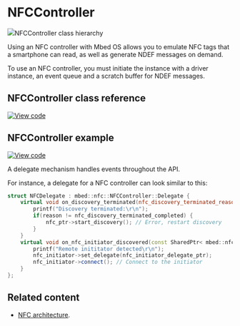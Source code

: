 # NFCController

<span class="images">![](https://os.mbed.com/docs/mbed-os/v6.5/mbed-os-api-doxy/classmbed_1_1nfc_1_1_n_f_c_controller.png)<span>NFCController class hierarchy</span></span>

Using an NFC controller with Mbed OS allows you to emulate NFC tags that a smartphone can read, as well as generate NDEF messages on demand.

To use an NFC controller, you must initiate the instance with a driver instance, an event queue and a scratch buffer for NDEF messages.

## NFCController class reference

[![View code](https://www.mbed.com/embed/?type=library)](https://os.mbed.com/docs/mbed-os/v6.5/mbed-os-api-doxy/classmbed_1_1nfc_1_1_n_f_c_controller.html)

## NFCController example

[![View code](https://www.mbed.com/embed/?url=https://github.com/ARMmbed/mbed-os-snippet-NFCController/tree/v6.5)](https://github.com/ARMmbed/mbed-os-snippet-NFCController/blob/v6.5/main.cpp)

A delegate mechanism handles events throughout the API.

For instance, a delegate for a NFC controller can look similar to this:

```cpp TODO
struct NFCDelegate : mbed::nfc::NFCController::Delegate {
    virtual void on_discovery_terminated(nfc_discovery_terminated_reason_t reason) {
        printf("Discovery terminated:\r\n");
        if(reason != nfc_discovery_terminated_completed) {
            nfc_ptr->start_discovery(); // Error, restart discovery
        }
    }
    virtual void on_nfc_initiator_discovered(const SharedPtr< mbed::nfc::NFCRemoteInitiator> &nfc_initiator) {
        printf("Remote inititator detected\r\n");
        nfc_initiator->set_delegate(nfc_initiator_delegate_ptr);
        nfc_initiator->connect(); // Connect to the initiator
    }
};
```

## Related content

- [NFC architecture](../apis/nfc-technology.html).
